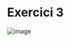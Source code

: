 # Exercici 3

![image](https://user-images.githubusercontent.com/126161357/224515119-5c097144-be37-4e39-8006-78188dc8968b.png)

